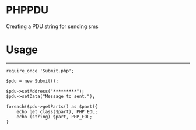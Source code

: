PHPPDU
======

Creating a PDU string for sending sms

# Usage
----------------------

```
require_once 'Submit.php';

$pdu = new Submit();

$pdu->setAddress("*********");
$pdu->setData("Message to sent.");

foreach($pdu->getParts() as $part){
	echo get_class($part), PHP_EOL;
	echo (string) $part, PHP_EOL;
}
```
